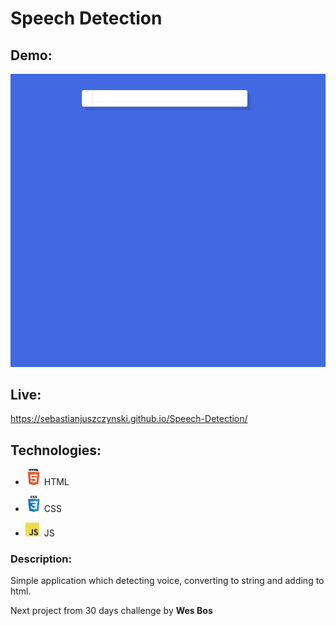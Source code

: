 # Speech Detection
## Demo:
![Demo](demo/demo.gif)

## Live:
https://sebastianjuszczynski.github.io/Speech-Detection/
## Technologies:
- <img alt="HTML" width="26px" src="https://raw.githubusercontent.com/github/explore/80688e429a7d4ef2fca1e82350fe8e3517d3494d/topics/html/html.png" /> HTML

- <img alt="CSS" width="26px" src="https://raw.githubusercontent.com/github/explore/80688e429a7d4ef2fca1e82350fe8e3517d3494d/topics/css/css.png" /> CSS

- <img alt="JavaScript" width="22px" src="https://raw.githubusercontent.com/github/explore/80688e429a7d4ef2fca1e82350fe8e3517d3494d/topics/javascript/javascript.png" />&nbsp;&nbsp;JS


### Description:
Simple application which detecting voice, converting to string and adding to html. 

Next project from 30 days challenge by **Wes Bos**